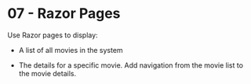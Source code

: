 # 07 - Razor Pages

Use Razor pages to display:

- A list of all movies in the system

- The details for a specific movie. Add navigation from the movie list to the movie details.
